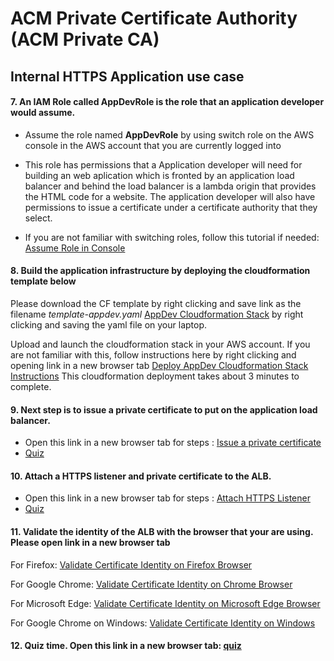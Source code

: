 # ACM Private Certificate Authority (ACM Private CA)

## Internal HTTPS Application use case

#### 7. An IAM Role called **AppDevRole** is the role that an application developer would assume. 

* Assume the role named **AppDevRole** by using switch role on the AWS console in the AWS account that you are currently logged into

* This role has permissions that a Application developer will need for building an web aplication which is fronted by an application load balancer and behind the load balancer is a lambda origin that
provides the HTML code for a website. The application developer will also have permissions to issue a certificate under a certificate authority that they select.

* If you are not familiar with switching roles, follow this tutorial if needed: [Assume Role in Console](https://github.com/aws-samples/data-protection/blob/master/usecase-9/img/SwitchRole.pdf)

#### 8. Build the application infrastructure by deploying the cloudformation template below

Please download the CF template by right clicking and save link as the filename *template-appdev.yaml* [AppDev Cloudformation Stack](https://raw.githubusercontent.com/aws-samples/data-protection/master/usecase-7/cf-templates/template-app-dev.yaml) by right clicking and saving the yaml file on your laptop. 

Upload and launch the cloudformation stack in your AWS account. If you are not familiar with this, follow instructions here by right clicking and opening link in a new browser tab [Deploy AppDev Cloudformation Stack Instructions](https://github.com/aws-samples/data-protection/blob/master/usecase-9/img/AppDevSteps.pdf)
This cloudformation deployment takes about 3 minutes to complete.

#### 9. Next step is to issue a private certificate to put on the application load balancer. 

* Open this link in a new browser tab for steps : [Issue a private certificate](https://github.com/aws-samples/data-protection/blob/master/usecase-9/img/IssuePrivateCertificate.pdf)  
* [Quiz](https://bit.ly/2KXE06k)

#### 10. Attach a HTTPS listener and private certificate to the ALB. 

* Open this link in a new browser tab for steps : [Attach HTTPS Listener](https://github.com/aws-samples/data-protection/blob/master/usecase-9/img/ApplyCertToLoadBalancer.pdf)  
* [Quiz](https://bit.ly/2Hh1lin)

#### 11. Validate the identity of the ALB with the browser that your are using. Please open link in a new browser tab

For Firefox: [Validate Certificate Identity on Firefox Browser](https://github.com/aws-samples/data-protection/blob/master/usecase-9/img/ValidateALBIdentityFirefox.pdf)  

For Google Chrome: [Validate Certificate Identity on Chrome Browser](https://github.com/aws-samples/data-protection/blob/master/usecase-9/img/ValidateALBIdentityChrome.pdf)

For Microsoft Edge: [Validate Certificate Identity on Microsoft Edge Browser](https://github.com/aws-samples/data-protection/blob/master/usecase-9/img/ValidateALBIdentityEdge.pdf)

For Google Chrome on Windows: [Validate Certificate Identity on Windows](https://github.com/aws-samples/data-protection/blob/master/usecase-9/img/WindowsALBCert.pdf)

#### 12. Quiz time. Open this link in a new browser tab: [quiz](https://bit.ly/2Zh3iRY)

